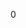 <div id="_vector3_8h_source">

</div>

<span id="_vector3_8h_source" label="_vector3_8h_source"></span>

<div class="DoxyCode">

0

</div>
